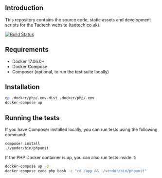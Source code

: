 ## Introduction

This repository contains the source code, static assets and development scripts for the Tadtech website ([tadtech.co.uk][1]). 

[![Build Status](https://api.travis-ci.org/tadtech/website.svg?branch=master)](https://travis-ci.org/tadtech/website)

## Requirements

- Docker 17.06.0+
- Docker Compose
- Composer (optional, to run the test suite locally)

## Installation

```bash
cp .docker/php/.env.dist .docker/php/.env
docker-compose up
```

## Running the tests

If you have Composer installed locally, you can run tests using the following command:

```bash
composer install
./vendor/bin/phpunit
```

If the PHP Docker container is up, you can also run tests inside it:

```bash
docker-compose up -d
docker-compose exec php bash -c "cd /app && ./vendor/bin/phpunit"
```

[1]: http://tadtech.co.uk
